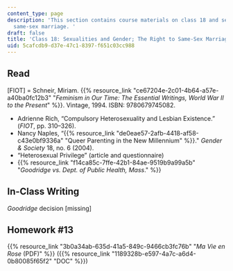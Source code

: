 ```yaml
---
content_type: page
description: 'This section contains course materials on class 18 and sexuality and
  same-sex marriage. '
draft: false
title: 'Class 18: Sexualities and Gender; The Right to Same-Sex Marriage'
uid: 5cafcdb9-d37e-47c1-8397-f651c03cc988
---
```

## Read

\[FIOT\] = Schneir, Miriam. {{% resource_link "ce67204e-2c01-4b64-a57e-a40ba0fc12b3" "*Feminism in Our Time: The Essential Writings, World War II to the Present*" %}}. Vintage, 1994. ISBN: 9780679745082.

- Adrienne Rich, “Compulsory Heterosexuality and Lesbian Existence.” (*FIOT*, pp. 310–326).
- Nancy Naples, “{{% resource_link "de0eae57-2afb-4418-af58-c43e0bf9336a" "Queer Parenting in the New Millennium" %}}." *Gender & Society* 18, no. 6 (2004). 
- “Heterosexual Privilege” (article and questionnaire)
- {{% resource_link "f14ca85c-7ffe-42b1-84ae-9519b9a99a5b" "*Goodridge vs. Dept. of Public Health, Mass*." %}}

## In-Class Writing

*Goodridge* decision \[missing\]

## Homework #13

{{% resource_link "3b0a34ab-635d-41a5-849c-9466cb3fc76b" "*Ma Vie en Rose* (PDF)" %}} ({{% resource_link "1189328b-e597-4a7c-a6d4-0b80085f65f2" "DOC" %}})